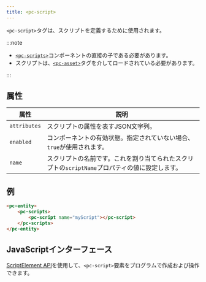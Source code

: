 ```yaml
---
title: <pc-script>
---
```


`<pc-script>`タグは、スクリプトを定義するために使用されます。

:::note

* [`<pc-scripts>`](../pc-scripts)コンポーネントの直接の子である必要があります。
* スクリプトは、[`<pc-asset>`](../pc-asset)タグを介してロードされている必要があります。

:::

## 属性

| 属性 | 説明 |
| --- | --- |
| `attributes` | スクリプトの属性を表すJSON文字列。 |
| `enabled` | コンポーネントの有効状態。指定されていない場合、`true`が使用されます。 |
| `name` | スクリプトの名前です。これを割り当てられたスクリプトの`scriptName`プロパティの値に設定します。 |

## 例

```html
<pc-entity>
    <pc-scripts>
        <pc-script name="myScript"></pc-script>
    </pc-scripts>
</pc-entity>
```

## JavaScriptインターフェース

[ScriptElement API](https://api.playcanvas.com/web-components/classes/ScriptElement.html)を使用して、`<pc-script>`要素をプログラムで作成および操作できます。
